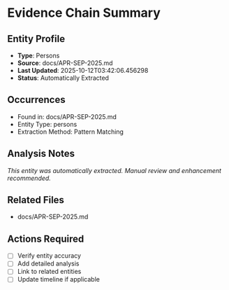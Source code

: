 # Evidence Chain Summary

## Entity Profile
- **Type**: Persons
- **Source**: docs/APR-SEP-2025.md
- **Last Updated**: 2025-10-12T03:42:06.456298
- **Status**: Automatically Extracted

## Occurrences
- Found in: docs/APR-SEP-2025.md
- Entity Type: persons
- Extraction Method: Pattern Matching

## Analysis Notes
*This entity was automatically extracted. Manual review and enhancement recommended.*

## Related Files
- docs/APR-SEP-2025.md

## Actions Required
- [ ] Verify entity accuracy
- [ ] Add detailed analysis
- [ ] Link to related entities
- [ ] Update timeline if applicable
